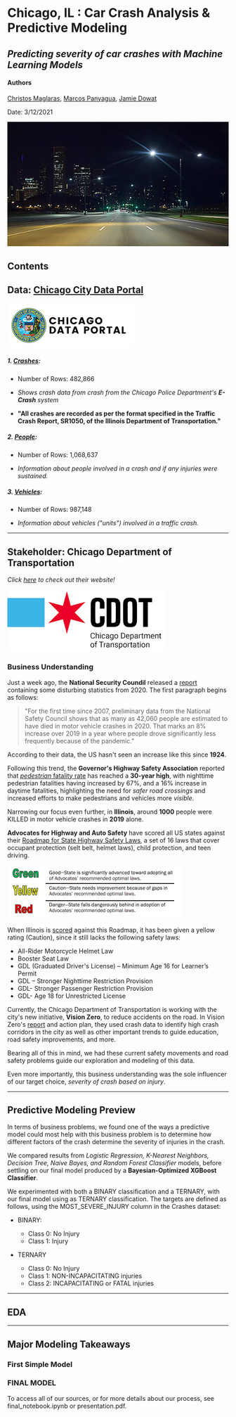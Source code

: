 # Chicago, IL : Car Crash Analysis & Predictive Modeling


## *Predicting severity of car crashes with Machine Learning Models*

#### Authors
[Christos Maglaras](mailto:Christo111M@gmail.com), 
[Marcos Panyagua](mailto:marcosvppfernandes@gmail.com), 
[Jamie Dowat](mailto:jamie_dowat44@yahoo.com)

Date: 3/12/2021

![chicago](img/chicago_night_drive.jpg)


## Contents


## Data: [Chicago City Data Portal](https://data.cityofchicago.org/)

![ccdp](img/chicagocitydataportal.jpg)

##### 1. [Crashes](https://data.cityofchicago.org/Transportation/Traffic-Crashes-Crashes/85ca-t3if):

* Number of Rows: 482,866

* *Shows crash data from crash from the Chicago Police Department's **E-Crash** system*

* **"All crashes are recorded as per the format specified in the Traffic Crash Report, SR1050, of the Illinois Department of Transportation."**

##### 2. [People](https://data.cityofchicago.org/Transportation/Traffic-Crashes-People/u6pd-qa9d):

* Number of Rows: 1,068,637

* *Information about people involved in a crash and if any injuries were sustained.*

##### 3. [Vehicles](https://data.cityofchicago.org/Transportation/Traffic-Crashes-Vehicles/68nd-jvt3):

* Number of Rows: 987,148

* *Information about vehicles ("units") involved in a traffic crash.*

*********

## Stakeholder: Chicago Department of Transportation

*Click [here](https://www.chicago.gov/city/en/depts/cdot.html) to check out their website!*

![cdot](img/cdot.png)

### Business Understanding

Just a week ago, the **National Security Coundil** released a [report](https://www.nsc.org/newsroom/motor-vehicle-deaths-2020-estimated-to-be-highest) containing some disturbing statistics from 2020. The first paragraph begins as follows:
> "For the first time since 2007, preliminary data from the National Safety Council shows that as many as 42,060 people are estimated to have died in motor vehicle crashes in 2020. That marks an 8% increase over 2019 in a year where people drove significantly less frequently because of the pandemic."

According to their data, the US hasn't seen an increase like this since **1924**.

Following this trend, the **Governor's Highway Safety Association** reported that [*pedestrian* fatality rate](https://www.smartcitiesdive.com/news/ghsa-projects-highest-pedestrian-death-rate-since-1988/573203/) has reached a **30-year high**, with nighttime pedestrian fatalities having increased by 67%, and a 16% increase in daytime fatalities, highlighting the need for *safer road crossings* and increased efforts to make pedestrians and vehicles more *visible*.

Narrowing our focus even further, in **Illinois**, around **1000** people were KILLED in motor vehicle crashes in **2019** alone. 

**Advocates for Highway and Auto Safety** have scored all US states against their [Roadmap for State Highway Safety Laws](https://saferoads.org/wp-content/uploads/2020/01/Advocates-for-Highway-and-Auto-Safety-2020-Roadmap-of-State-Highway-Safety-Laws.pdf), a set of 16 laws that cover occupant protection (selt belt, helmet laws), child protection, and teen driving. 

![scoring](img/scoringsafety.png)

When Illinois is [scored](https://saferoads.org/state/illinois/) against this Roadmap, it has been given a yellow rating (Caution), since it still lacks the following safety laws:

* All-Rider Motorcycle Helmet Law
* Booster Seat Law
* GDL (Graduated Driver's License) – Minimum Age 16 for Learner’s Permit
* GDL – Stronger Nighttime Restriction Provision
* GDL- Stronger Passenger Restriction Provision
* GDL- Age 18 for Unrestricted License

Currently, the Chicago Department of Transportation is working with the city's new initiative, **Vision Zero**, to reduce accidents on the road. In Vision Zero's [report](https://8gq.ef1.myftpupload.com/wp-content/uploads/2016/05/17_0612-VZ-Action-Plan_FOR-WEB.pdf) and action plan, they used crash data to identify high crash corridors in the city as well as other important trends to guide education, road safety improvements, and more.

Bearing all of this in mind, we had these current safety movements and road safety problems guide our exploration and modeling of this data. 

Even more importantly, this business understanding was the sole influencer of our target choice, *severity of crash based on injury*.

******

## Predictive Modeling Preview

In terms of business problems, we found one of the ways a predictive model could most help with this business problem is to determine how different factors of the crash determine the severity of injuries in the crash.

We compared results from *Logistic Regression, K-Nearest Neighbors, Decision Tree, Naive Bayes, and Random Forest Classifier* models, before settling on our final model produced by a **Bayesian-Optimized XGBoost Classifier**.

We experimented with both a BINARY classification and a TERNARY, with our final model using as TERNARY classification. The targets are defined as follows, using the MOST_SEVERE_INJURY column in the Crashes dataset:

* BINARY:
    * Class 0: No Injury
    * Class 1: Injury
    
* TERNARY
    * Class 0: No Injury
    * Class 1: NON-INCAPACITATING injuries
    * Class 2: INCAPACITATING or FATAL injuries

*******

## EDA

*******

## Major Modeling Takeaways

### First Simple Model

### FINAL MODEL

To access all of our sources, or for more details about our process, see final_notebook.ipynb or presentation.pdf.